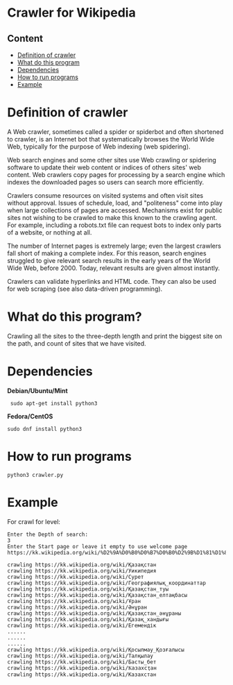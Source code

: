 # Crawler for Wikipedia

## Content
* [Definition of crawler](#def)
* [ What do this program](#wdtp)
* [Dependencies](#dependencies)
* [How to run programs](#run)
* [Example](#pain)

# <a name="def"></a> Definition of crawler
A Web crawler, sometimes called a spider or spiderbot and often shortened to crawler, is an Internet bot that systematically browses the World Wide Web, typically for the purpose of Web indexing (web spidering).

Web search engines and some other sites use Web crawling or spidering software to update their web content or indices of others sites' web content. Web crawlers copy pages for processing by a search engine which indexes the downloaded pages so users can search more efficiently.

Crawlers consume resources on visited systems and often visit sites without approval. Issues of schedule, load, and "politeness" come into play when large collections of pages are accessed. Mechanisms exist for public sites not wishing to be crawled to make this known to the crawling agent. For example, including a robots.txt file can request bots to index only parts of a website, or nothing at all.

The number of Internet pages is extremely large; even the largest crawlers fall short of making a complete index. For this reason, search engines struggled to give relevant search results in the early years of the World Wide Web, before 2000. Today, relevant results are given almost instantly.

Crawlers can validate hyperlinks and HTML code. They can also be used for web scraping (see also data-driven programming). 

# <a name="wdtp"></a>  What do this program?

Crawling all the sites to the three-depth length and print the biggest site on the path, and count of sites that we have visited.

# <a name="dependencies"></a> Dependencies
**Debian/Ubuntu/Mint**

``` sudo apt-get install python3```

**Fedora/CentOS**

```sudo dnf install python3```

# <a name="run"></a> How to run programs
```python3 crawler.py```

# <a name="pain"></a> Example

For crawl for level:
```
Enter the Depth of search:
3
Enter the Start page or leave it empty to use welcome page
https://kk.wikipedia.org/wiki/%D2%9A%D0%B0%D0%B7%D0%B0%D2%9B%D1%81%D1%82%D0%B0%D0%BD

crawling https://kk.wikipedia.org/wiki/Қазақстан
crawling https://kk.wikipedia.org/wiki/Уикипедия
crawling https://kk.wikipedia.org/wiki/Сурет
crawling https://kk.wikipedia.org/wiki/Географиялық_координаттар
crawling https://kk.wikipedia.org/wiki/Қазақстан_туы
crawling https://kk.wikipedia.org/wiki/Қазақстан_елтаңбасы
crawling https://kk.wikipedia.org/wiki/Ұран
crawling https://kk.wikipedia.org/wiki/Әнұран
crawling https://kk.wikipedia.org/wiki/Қазақстан_әнұраны
crawling https://kk.wikipedia.org/wiki/Қазақ_хандығы
crawling https://kk.wikipedia.org/wiki/Егемендік
......
......
......
crawling https://kk.wikipedia.org/wiki/Қосылмау_Қозғалысы
crawling https://kk.wikipedia.org/wiki/Талқылау
crawling https://kk.wikipedia.org/wiki/Басты_бет
crawling https://kk.wikipedia.org/wiki/Ҟазахсҭан
crawling https://kk.wikipedia.org/wiki/Казахстан
```
